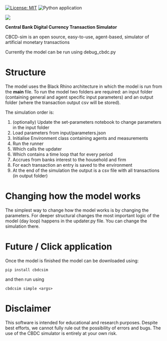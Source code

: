 [![License: MIT](https://img.shields.io/badge/License-MIT-yellow.svg)](https://opensource.org/licenses/MIT)
![Python application](https://github.com/blackrhinoabm/sabcom/workflows/Python%20application/badge.svg)

![](https://cogeorg.github.io/images/black_rhino_logo.jpg)

 __Central Bank Digital Currency Transaction Simulator__

CBCD-sim is an open source, easy-to-use, agent-based, simulator of artificial monetary transactions

Currently the model can be run using debug_cbdc.py 

# Structure
The model uses the Black Rhino architecture in which the model is run from the __main__ file. To run the model two
folders are required: an input folder (containing general and agent specific input parameters) and an output folder
(where the transaction output csv will be stored).

The simulation order is: 

1. (optionally) Update the set-parameters notebook to change parameters in the input folder 
2. Load parameters from input/parameters.json
3. Initialise Environment class containing agents and measurements
4. Run the runner 
5. Which calls the updater
6. Which contains a time loop that for every period
7. Accrues from banks interest to the household and firm
8. For each transaction an entry is saved to the environment
9. At the end of the simulation the output is a csv file with all transactions (in output folder)

# Changing how the model works 
The simplest way to change how the model works is by changing the parameters. For deeper structural changes
the most important logic of the model (day loop) happens in the updater.py file. You can change the simulation there.

# Future / Click application
Once the model is finished the model can be downloaded using: 

    pip install cbdcsim

and then run using 

    cbdcsim simple <args>

# Disclaimer

This software is intended for educational and research purposes. Despite best efforts,
we cannot fully rule out the possibility of errors and bugs. The use of the CBDC simulator
is entirely at your own risk.
